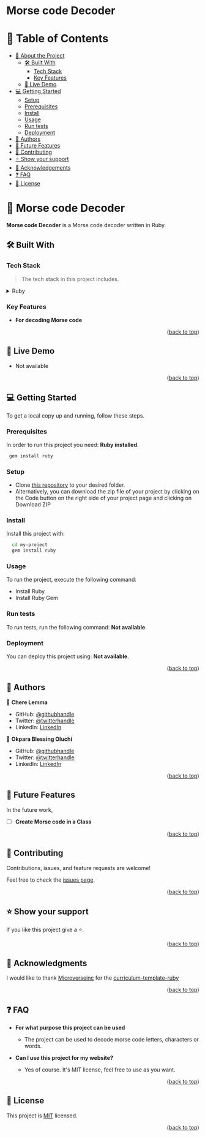 # Morse code Decoder
<a name="readme-top"></a>

# 📗 Table of Contents

- [📖 About the Project](#about-project)
  - [🛠 Built With](#built-with)
    - [Tech Stack](#tech-stack)
    - [Key Features](#key-features)
  - [🚀 Live Demo](#live-demo)
- [💻 Getting Started](#getting-started)
  - [Setup](#setup)
  - [Prerequisites](#prerequisites)
  - [Install](#install)
  - [Usage](#usage)
  - [Run tests](#run-tests)
  - [Deployment](#deployment)
- [👥 Authors](#authors)
- [🔭 Future Features](#future-features)
- [🤝 Contributing](#contributing)
- [⭐️ Show your support](#support)
- [🙏 Acknowledgements](#acknowledgements)
- [❓ FAQ](#faq)
- [📝 License](#license)

<!-- PROJECT DESCRIPTION -->

# 📖 Morse code Decoder <a name="about-project"></a>

**Morse code Decoder** is a Morse code decoder written in Ruby.


## 🛠 Built With <a name="built-with"></a>

### Tech Stack <a name="tech-stack"></a>

> The tech stack in this project includes.

<details>
  <summary>Ruby</summary>
</details>

<!-- Features -->

### Key Features <a name="key-features"></a>

- **For decoding Morse code**

<p align="right">(<a href="#readme-top">back to top</a>)</p>

<!-- LIVE DEMO -->

## 🚀 Live Demo <a name="live-demo"></a>

- Not available

<p align="right">(<a href="#readme-top">back to top</a>)</p>

<!-- GETTING STARTED -->

## 💻 Getting Started <a name="getting-started"></a>

To get a local copy up and running, follow these steps.

### Prerequisites

In order to run this project you need: **Ruby installed**.

```sh
 gem install ruby
```

### Setup

- Clone [this repository](https://github.com/Luchy-B/morse-code) to your desired folder.
- Alternatively, you can download the zip file of your project by clicking on the Code button on the right side of your project page and clicking on Download ZIP


### Install

Install this project with: 

```sh
  cd my-project
  gem install ruby
```

### Usage

To run the project, execute the following command:

- Install Ruby.
- Install Ruby Gem


### Run tests

To run tests, run the following command: **Not available**.

<!--
Example command:

```sh
  bin/rails test test/models/article_test.rb
```
--->

### Deployment

You can deploy this project using: **Not available**.

<p align="right">(<a href="#readme-top">back to top</a>)</p>

<!-- AUTHORS -->

## 👥 Authors <a name="authors"></a>

👤 **Chere Lemma**

- GitHub: [@githubhandle](https://github.com/cherelemma)
- Twitter: [@twitterhandle](https://twitter.com/Chere21271613)
- LinkedIn: [LinkedIn](https://www.linkedin.com/in/chere-lemma27211613)

👤 **Okpara Blessing Oluchi**

- GitHub: [@githubhandle](https://github.com/githubhandle)
- Twitter: [@twitterhandle](https://twitter.com/twitterhandle)
- LinkedIn: [LinkedIn](https://linkedin.com/in/linkedinhandle)

<p align="right">(<a href="#readme-top">back to top</a>)</p>

<!-- FUTURE FEATURES -->

## 🔭 Future Features <a name="future-features"></a>

In the future work, 
- [ ] **Create Morse code in a Class**

<p align="right">(<a href="#readme-top">back to top</a>)</p>

<!-- CONTRIBUTING -->

## 🤝 Contributing <a name="contributing"></a>

Contributions, issues, and feature requests are welcome!

Feel free to check the [issues page](https://github.com/Luchy-B/morse-code/issues).

<p align="right">(<a href="#readme-top">back to top</a>)</p>

<!-- SUPPORT -->

## ⭐️ Show your support <a name="support"></a>

 If you like this project give a ⭐️.

<p align="right">(<a href="#readme-top">back to top</a>)</p>

<!-- ACKNOWLEDGEMENTS -->

## 🙏 Acknowledgments <a name="acknowledgements"></a>

I would like to thank [Microverseinc](https://github.com/microverseinc) for the [curriculum-template-ruby](https://github.com/microverseinc/curriculum-ruby)

<p align="right">(<a href="#readme-top">back to top</a>)</p>

<!-- FAQ (optional) -->

## ❓ FAQ <a name="faq"></a>

- **For what purpose this project can be used**

  - The project can be used to decode morse code letters, characters or words.

- **Can I use this project for my website?**

  - Yes of course. It's MIT license, feel free to use as you want.

<p align="right">(<a href="#readme-top">back to top</a>)</p>

<!-- LICENSE -->

## 📝 License <a name="license"></a>

This project is [MIT](./LICENSE.md) licensed.

<p align="right">(<a href="#readme-top">back to top</a>)</p>
